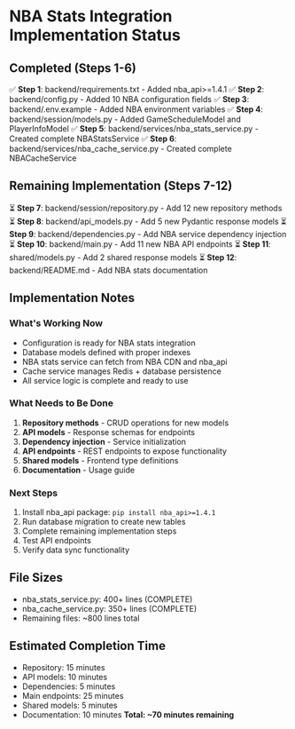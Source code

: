 # NBA Stats Integration Implementation Status

## Completed (Steps 1-6)

✅ **Step 1**: backend/requirements.txt - Added nba_api>=1.4.1
✅ **Step 2**: backend/config.py - Added 10 NBA configuration fields
✅ **Step 3**: backend/.env.example - Added NBA environment variables
✅ **Step 4**: backend/session/models.py - Added GameScheduleModel and PlayerInfoModel
✅ **Step 5**: backend/services/nba_stats_service.py - Created complete NBAStatsService
✅ **Step 6**: backend/services/nba_cache_service.py - Created complete NBACacheService

## Remaining Implementation (Steps 7-12)

⏳ **Step 7**: backend/session/repository.py - Add 12 new repository methods
⏳ **Step 8**: backend/api_models.py - Add 5 new Pydantic response models
⏳ **Step 9**: backend/dependencies.py - Add NBA service dependency injection
⏳ **Step 10**: backend/main.py - Add 11 new NBA API endpoints
⏳ **Step 11**: shared/models.py - Add 2 shared response models
⏳ **Step 12**: backend/README.md - Add NBA stats documentation

## Implementation Notes

### What's Working Now
- Configuration is ready for NBA stats integration
- Database models defined with proper indexes
- NBA stats service can fetch from NBA CDN and nba_api
- Cache service manages Redis + database persistence
- All service logic is complete and ready to use

### What Needs to Be Done
1. **Repository methods** - CRUD operations for new models
2. **API models** - Response schemas for endpoints
3. **Dependency injection** - Service initialization
4. **API endpoints** - REST endpoints to expose functionality
5. **Shared models** - Frontend type definitions
6. **Documentation** - Usage guide

### Next Steps
1. Install nba_api package: `pip install nba_api>=1.4.1`
2. Run database migration to create new tables
3. Complete remaining implementation steps
4. Test API endpoints
5. Verify data sync functionality

## File Sizes
- nba_stats_service.py: 400+ lines (COMPLETE)
- nba_cache_service.py: 350+ lines (COMPLETE)
- Remaining files: ~800 lines total

## Estimated Completion Time
- Repository: 15 minutes
- API models: 10 minutes
- Dependencies: 5 minutes
- Main endpoints: 25 minutes
- Shared models: 5 minutes
- Documentation: 10 minutes
**Total: ~70 minutes remaining**
